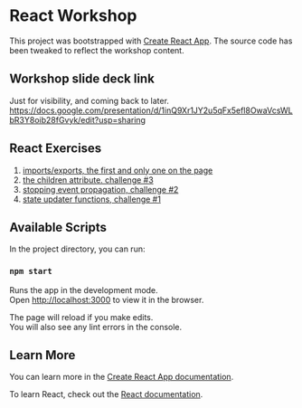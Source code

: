 # React Workshop

This project was bootstrapped with [Create React App](https://github.com/facebook/create-react-app).
The source code has been tweaked to reflect the workshop content.

## Workshop slide deck link
Just for visibility, and coming back to later.
https://docs.google.com/presentation/d/1inQ9Xr1JY2u5qFx5efl8OwaVcsWLbR3Y8oib28fGvyk/edit?usp=sharing

## React Exercises

1. [imports/exports, the first and only one on the page](https://beta.reactjs.org/learn/importing-and-exporting-components)
2. [the children attribute. challenge #3](https://beta.reactjs.org/learn/passing-props-to-a-component)
3. [stopping event propagation, challenge #2](https://beta.reactjs.org/learn/responding-to-events)
4. [state updater functions, challenge #1](https://beta.reactjs.org/learn/queueing-a-series-of-state-updates)

## Available Scripts

In the project directory, you can run:

### `npm start`

Runs the app in the development mode.\
Open [http://localhost:3000](http://localhost:3000) to view it in the browser.

The page will reload if you make edits.\
You will also see any lint errors in the console.

## Learn More

You can learn more in the [Create React App documentation](https://facebook.github.io/create-react-app/docs/getting-started).

To learn React, check out the [React documentation](https://reactjs.org/).

